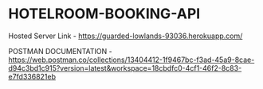 # HOTELROOM-BOOKING-API

Hosted Server Link - https://guarded-lowlands-93036.herokuapp.com/

POSTMAN DOCUMENTATION - https://web.postman.co/collections/13404412-1f9467bc-f3ad-45a9-8cae-d94c3bd1c915?version=latest&workspace=18cbdfc0-4cf1-46f2-8c83-e7fd336821eb
